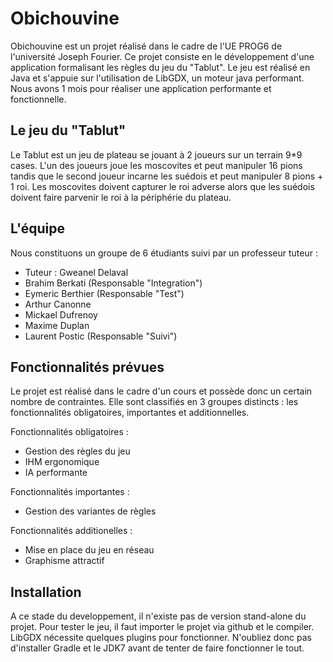 Obichouvine
===========
Obichouvine est un projet réalisé dans le cadre de l'UE PROG6 de l'université Joseph Fourier. Ce projet consiste en le développement d'une application formalisant les règles du jeu du "Tablut". Le jeu est réalisé en Java et s'appuie sur l'utilisation de LibGDX, un moteur java performant. Nous avons 1 mois pour réaliser une application performante et fonctionnelle.

Le jeu du "Tablut"
------------------
Le Tablut est un jeu de plateau se jouant à 2 joueurs sur un terrain 9*9 cases. L'un des joueurs joue les moscovites et peut manipuler 16 pions tandis que le second joueur incarne les suédois et peut manipuler 8 pions + 1 roi. Les moscovites doivent capturer le roi adverse alors que les suédois doivent faire parvenir le roi à la périphérie du plateau.

L'équipe
--------
Nous constituons un groupe de 6 étudiants suivi par un professeur tuteur :
- Tuteur : Gweanel Delaval
- Brahim Berkati (Responsable "Integration")
- Eymeric Berthier (Responsable "Test")
- Arthur Canonne 
- Mickael Dufrenoy 
- Maxime Duplan
- Laurent Postic (Responsable "Suivi")

Fonctionnalités prévues
-----------------------
Le projet est réalisé dans le cadre d'un cours et possède donc un certain nombre de contraintes. Elle sont classifiés en 3 groupes distincts : les fonctionnalités obligatoires, importantes et additionnelles.

Fonctionnalités obligatoires :
- Gestion des règles du jeu
- IHM ergonomique
- IA performante

Fonctionnalités importantes :
- Gestion des variantes de règles

Fonctionnalités additionelles :
- Mise en place du jeu en réseau
- Graphisme attractif

Installation
------------
A ce stade du developpement, il n'existe pas de version stand-alone du projet. Pour tester le jeu, il faut importer le projet via github et le compiler. LibGDX nécessite quelques plugins pour fonctionner. N'oubliez donc pas d'installer Gradle et le JDK7 avant de tenter de faire fonctionner le tout. 
